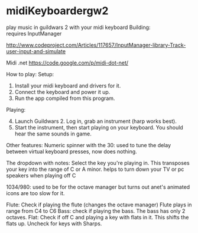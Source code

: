 # midiKeyboardergw2
play music in guildwars 2 with your midi keyboard
Building:  
requires InputManager

http://www.codeproject.com/Articles/117657/InputManager-library-Track-user-input-and-simulate

Midi .net
https://code.google.com/p/midi-dot-net/



How to play:  Setup:

1.  Install your midi keyboard and drivers for it.
2.  Connect the keyboard and power it up.
3.  Run the app compiled from this program.

Playing:

4.  Launch Guildwars 2.  Log in, grab an instrument (harp works best).
5.  Start the instrument, then start playing on your keyboard.  You should hear the same sounds in game.

Other features:
Numeric spinner with the 30:  used to tune the delay between virtual keyboard presses, now does nothing.

The dropdown with notes:  Select the key you're playing in.  This transposes your key into the range of C or A minor. 
  helps to turn down your TV or pc speakers when playing off C
  
  
1034/980:  used to be for the octave manager but turns out anet's animated icons are too slow for it.

Flute:  Check if playing the flute (changes the octave manager)  Flute plays in range from C4 to C6
Bass:  check if playing the bass.  The bass has only 2 octaves.
Flat:  Check if off C and playing a key with flats in it.  This shifts the flats up.  Uncheck for keys with Sharps.

